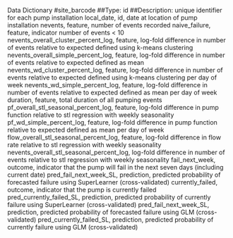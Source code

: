 Data Dictionary
#site_barcode
##Type: id
##Description: unique identifier for each pump installation
local_date, id, date at location of pump installation
nevents, feature, number of events recorded
naive_failure, feature, indicator number of events < 10
nevents_overall_cluster_percent_log, feature, log-fold difference in number of events relative to expected defined using k-means clustering
nevents_overall_simple_percent_log, feature, log-fold difference in number of events relative to expected defined as mean
nevents_wd_cluster_percent_log, feature, log-fold difference in number of events relative to expected defined using k-means clustering per day of week
nevents_wd_simple_percent_log, feature, log-fold difference in number of events relative to expected defined as mean per day of week
duration, feature, total duration of all pumping events
pf_overall_stl_seasonal_percent_log, feature, log-fold difference in pump function relative to stl regression with weekly seasonality
pf_wd_simple_percent_log, feature, log-fold difference in pump function relative to expected defined as mean per day of week
flow_overall_stl_seasonal_percent_log, feature, log-fold difference in flow rate relative to stl regression with weekly seasonality
nevents_overall_stl_seasonal_percent_log, log-fold difference in number of events relative to stl regression with weekly seasonality
fail_next_week, outcome, indicator that the pump will fail in the next seven days (including current date)
pred_fail_next_week_SL, prediction,  predicted probability of forecasted failure using SuperLearner (cross-validated)
currently_failed, outcome, indicator that the pump is currently failed
pred_currently_failed_SL, prediction, predicted probability of currently failure using SuperLearner (cross-validated)
pred_fail_next_week_SL, prediction, predicted probability of forecasted failure using GLM (cross-validated)
pred_currently_failed_SL, prediction, predicted probability of currently failure using GLM (cross-validated)